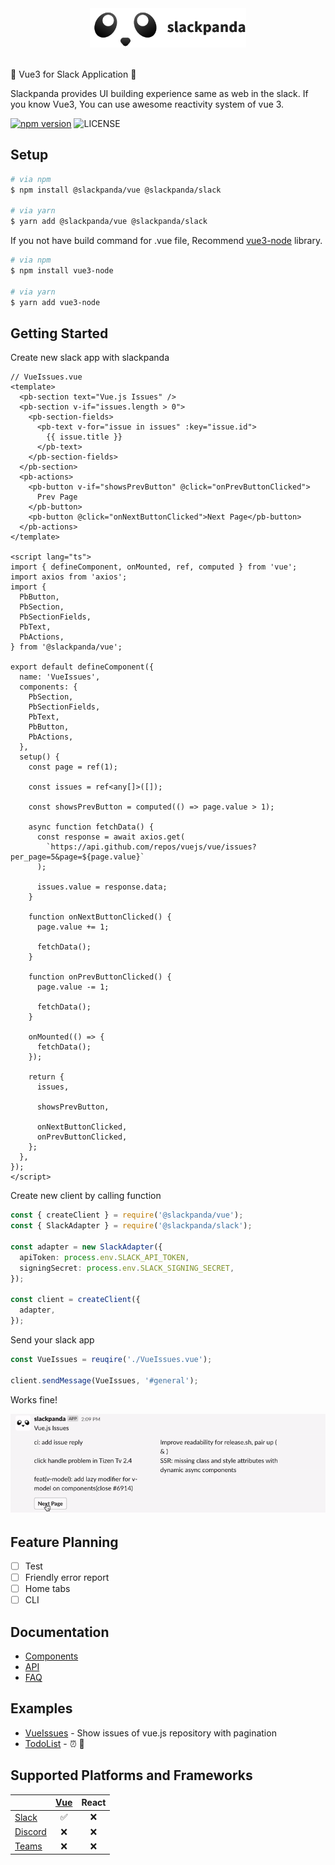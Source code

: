 <div align="center">
  <img src="docs/assets/slackpanda.png" width="250">
</div>

<br />

<p>🤖 Vue3 for Slack Application 🐼</p>

<p>Slackpanda provides UI building experience same as web in the slack. If you know Vue3, You can use awesome reactivity system of vue 3.</p>

[![npm version](https://badge.fury.io/js/%40slackpanda%2Fcore.svg)](https://badge.fury.io/js/%40slackpanda%2Fcore)
![LICENSE](https://img.shields.io/npm/l/%40slackpanda%2Fcore?color=blue)

## Setup

```bash
# via npm
$ npm install @slackpanda/vue @slackpanda/slack

# via yarn
$ yarn add @slackpanda/vue @slackpanda/slack
```

If you not have build command for .vue file, Recommend [vue3-node](https://github.com/Jungwoo-An/vue3-node) library.

```bash
# via npm
$ npm install vue3-node

# via yarn
$ yarn add vue3-node
```

## Getting Started

Create new slack app with slackpanda

```vue
// VueIssues.vue
<template>
  <pb-section text="Vue.js Issues" />
  <pb-section v-if="issues.length > 0">
    <pb-section-fields>
      <pb-text v-for="issue in issues" :key="issue.id">
        {{ issue.title }}
      </pb-text>
    </pb-section-fields>
  </pb-section>
  <pb-actions>
    <pb-button v-if="showsPrevButton" @click="onPrevButtonClicked">
      Prev Page
    </pb-button>
    <pb-button @click="onNextButtonClicked">Next Page</pb-button>
  </pb-actions>
</template>

<script lang="ts">
import { defineComponent, onMounted, ref, computed } from 'vue';
import axios from 'axios';
import {
  PbButton,
  PbSection,
  PbSectionFields,
  PbText,
  PbActions,
} from '@slackpanda/vue';

export default defineComponent({
  name: 'VueIssues',
  components: {
    PbSection,
    PbSectionFields,
    PbText,
    PbButton,
    PbActions,
  },
  setup() {
    const page = ref(1);

    const issues = ref<any[]>([]);

    const showsPrevButton = computed(() => page.value > 1);

    async function fetchData() {
      const response = await axios.get(
        `https://api.github.com/repos/vuejs/vue/issues?per_page=5&page=${page.value}`
      );

      issues.value = response.data;
    }

    function onNextButtonClicked() {
      page.value += 1;

      fetchData();
    }

    function onPrevButtonClicked() {
      page.value -= 1;

      fetchData();
    }

    onMounted(() => {
      fetchData();
    });

    return {
      issues,

      showsPrevButton,

      onNextButtonClicked,
      onPrevButtonClicked,
    };
  },
});
</script>
```

Create new client by calling function

```ts
const { createClient } = require('@slackpanda/vue');
const { SlackAdapter } = require('@slackpanda/slack');

const adapter = new SlackAdapter({
  apiToken: process.env.SLACK_API_TOKEN,
  signingSecret: process.env.SLACK_SIGNING_SECRET,
});

const client = createClient({
  adapter,
});
```

Send your slack app

```ts
const VueIssues = reuqire('./VueIssues.vue');

client.sendMessage(VueIssues, '#general');
```

Works fine!

<img src="docs/assets/preview.gif">

## Feature Planning

- [ ] Test
- [ ] Friendly error report
- [ ] Home tabs
- [ ] CLI

## Documentation

- [Components](docs/components.md)
- [API](docs/api.md)
- [FAQ](docs/faq.md)

## Examples

- [VueIssues](examples/VueIssues) - Show issues of vue.js repository with pagination
- [TodoList](examples/TodoList) - ⏰ 🤖

## Supported Platforms and Frameworks

|                                                                                            | [Vue](packages/vue) | React |
| ------------------------------------------------------------------------------------------ | :-----------------: | :---: |
| [Slack](https://slack.com)                                                                 |         ✅          |  ❌   |
| [Discord](https://discord.com)                                                             |         ❌          |  ❌   |
| [Teams](https://www.microsoft.com/ko-kr/microsoft-365/microsoft-teams/group-chat-software) |         ❌          |  ❌   |
